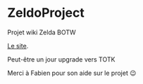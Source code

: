 # ZeldoProject

Projet wiki Zelda BOTW

[Le site](https://quentindumet.github.io/).

Peut-être un jour upgrade vers TOTK

Merci à Fabien pour son aide sur le projet :wink:
